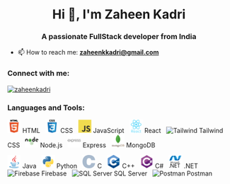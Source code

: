 <h1 align="center">Hi 👋, I'm Zaheen Kadri</h1>
<h3 align="center">A passionate FullStack developer from India</h3>

- 📫 How to reach me: **zaheenkkadri@gmail.com**

<h3 align="left">Connect with me:</h3>
<p align="left">
  <a href="https://linkedin.com/in/zaheenkadri" target="blank">
    <img align="center" src="https://raw.githubusercontent.com/rahuldkjain/github-profile-readme-generator/master/src/images/icons/Social/linked-in-alt.svg" alt="zaheenkadri" height="30" width="40" />
    
  </a>
</p>

<h3 align="left">Languages and Tools:</h3>
<p align="left">
  <img src="https://raw.githubusercontent.com/devicons/devicon/master/icons/html5/html5-original-wordmark.svg" alt="HTML5" width="30" height="30"/> HTML &nbsp;
  <img src="https://raw.githubusercontent.com/devicons/devicon/master/icons/css3/css3-original-wordmark.svg" alt="CSS3" width="30" height="30"/> CSS &nbsp;
  <img src="https://raw.githubusercontent.com/devicons/devicon/master/icons/javascript/javascript-original.svg" alt="JavaScript" width="30" height="30"/> JavaScript &nbsp;
  <img src="https://raw.githubusercontent.com/devicons/devicon/master/icons/react/react-original-wordmark.svg" alt="React" width="30" height="30"/> React &nbsp;
  <img src="https://www.vectorlogo.zone/logos/tailwindcss/tailwindcss-icon.svg" alt="Tailwind" width="30" height="30"/> Tailwind CSS &nbsp;
  <img src="https://raw.githubusercontent.com/devicons/devicon/master/icons/nodejs/nodejs-original-wordmark.svg" alt="Node.js" width="30" height="30"/> Node.js &nbsp;
  <img src="https://raw.githubusercontent.com/devicons/devicon/master/icons/express/express-original-wordmark.svg" alt="Express" width="30" height="30"/> Express &nbsp;
  <img src="https://raw.githubusercontent.com/devicons/devicon/master/icons/mongodb/mongodb-original-wordmark.svg" alt="MongoDB" width="30" height="30"/> MongoDB
</p>

<p align="left">
  <img src="https://raw.githubusercontent.com/devicons/devicon/master/icons/java/java-original.svg" alt="Java" width="30" height="30"/> Java &nbsp;
  <img src="https://raw.githubusercontent.com/devicons/devicon/master/icons/python/python-original.svg" alt="Python" width="30" height="30"/> Python &nbsp;
  <img src="https://raw.githubusercontent.com/devicons/devicon/master/icons/c/c-original.svg" alt="C" width="30" height="30"/> C &nbsp;
  <img src="https://raw.githubusercontent.com/devicons/devicon/master/icons/cplusplus/cplusplus-original.svg" alt="C++" width="30" height="30"/> C++ &nbsp;
  <img src="https://raw.githubusercontent.com/devicons/devicon/master/icons/csharp/csharp-original.svg" alt="C#" width="30" height="30"/> C# &nbsp;
  <img src="https://raw.githubusercontent.com/devicons/devicon/master/icons/dot-net/dot-net-original-wordmark.svg" alt=".NET" width="30" height="30"/> .NET &nbsp;
  <img src="https://www.vectorlogo.zone/logos/firebase/firebase-icon.svg" alt="Firebase" width="30" height="30"/> Firebase &nbsp;
  <img src="https://www.svgrepo.com/show/303229/microsoft-sql-server-logo.svg" alt="SQL Server" width="30" height="30"/> SQL Server &nbsp;
  <img src="https://www.vectorlogo.zone/logos/getpostman/getpostman-icon.svg" alt="Postman" width="30" height="30"/> Postman
</p>
